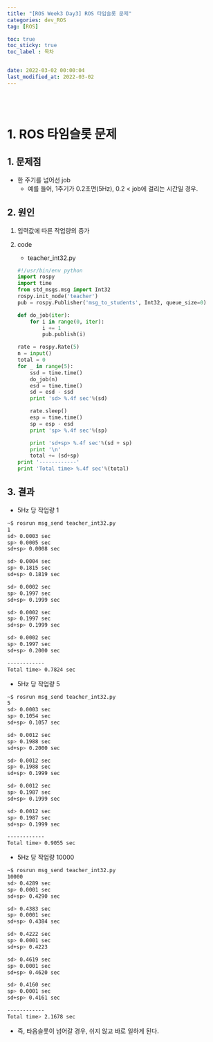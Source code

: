 ```yaml
---
title: "[ROS Week3 Day3] ROS 타임슬롯 문제"
categories: dev_ROS
tag: [ROS]

toc: true
toc_sticky: true
toc_label : 목차


date: 2022-03-02 00:00:04
last_modified_at: 2022-03-02
---
```

<br>
<br>

# 1. ROS 타임슬롯 문제
## 1. 문제점
* 한 주기를 넘어선 job
    - 예를 들어, 1주기가 0.2초면(5Hz), 0.2 < job에 걸리는 시간일 경우.

## 2. 원인
1. 입력값에 따른 작업량의 증가 
2. code
    * teacher_int32.py

    ```python
    #!/usr/bin/env python
    import rospy
    import time
    from std_msgs.msg import Int32
    rospy.init_node('teacher')
    pub = rospy.Publisher('msg_to_students', Int32, queue_size=0)

    def do_job(iter):
        for i in range(0, iter):
            i += 1
            pub.publish(i)

    rate = rospy.Rate(5)
    n = input()
    total = 0
    for _ in range(5):
        ssd = time.time()
        do_job(n)
        esd = time.time()
        sd = esd - ssd
        print 'sd> %.4f sec'%(sd)

        rate.sleep()
        esp = time.time()
        sp = esp - esd
        print 'sp> %.4f sec'%(sp)

        print 'sd+sp> %.4f sec'%(sd + sp)
        print '\n'
        total += (sd+sp)
    print '------------'
    print 'Total time> %.4f sec'%(total)
    ```

## 3. 결과
* 5Hz 당 작업량 1

```bash
~$ rosrun msg_send teacher_int32.py 
1
sd> 0.0003 sec
sp> 0.0005 sec
sd+sp> 0.0008 sec

sd> 0.0004 sec
sp> 0.1815 sec
sd+sp> 0.1819 sec

sd> 0.0002 sec
sp> 0.1997 sec
sd+sp> 0.1999 sec

sd> 0.0002 sec
sp> 0.1997 sec
sd+sp> 0.1999 sec

sd> 0.0002 sec
sp> 0.1997 sec
sd+sp> 0.2000 sec

------------
Total time> 0.7824 sec

```

* 5Hz 당 작업량 5

```bash
~$ rosrun msg_send teacher_int32.py 
5
sd> 0.0003 sec
sp> 0.1054 sec
sd+sp> 0.1057 sec

sd> 0.0012 sec
sp> 0.1988 sec
sd+sp> 0.2000 sec

sd> 0.0012 sec
sp> 0.1988 sec
sd+sp> 0.1999 sec

sd> 0.0012 sec
sp> 0.1987 sec
sd+sp> 0.1999 sec

sd> 0.0012 sec
sp> 0.1987 sec
sd+sp> 0.1999 sec

------------
Total time> 0.9055 sec

```

* 5Hz 당 작업량 10000

```bash
~$ rosrun msg_send teacher_int32.py 
10000
sd> 0.4289 sec
sp> 0.0001 sec
sd+sp> 0.4290 sec

sd> 0.4383 sec
sp> 0.0001 sec
sd+sp> 0.4384 sec

sd> 0.4222 sec
sp> 0.0001 sec
sd+sp> 0.4223 

sd> 0.4619 sec
sp> 0.0001 sec
sd+sp> 0.4620 sec

sd> 0.4160 sec
sp> 0.0001 sec
sd+sp> 0.4161 sec

------------
Total time> 2.1678 sec
```

* 즉, 타음슬롯이 넘어갈 경우, 쉬지 않고 바로 일하게 된다.
